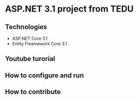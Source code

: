# ASP.NET 3.1 project from TEDU
## Technologies
- ASP.NET Core 3.1
- Entity Freamework Core 3.1
## Youtube turorial
## How to configure and run 
## How to contribute 